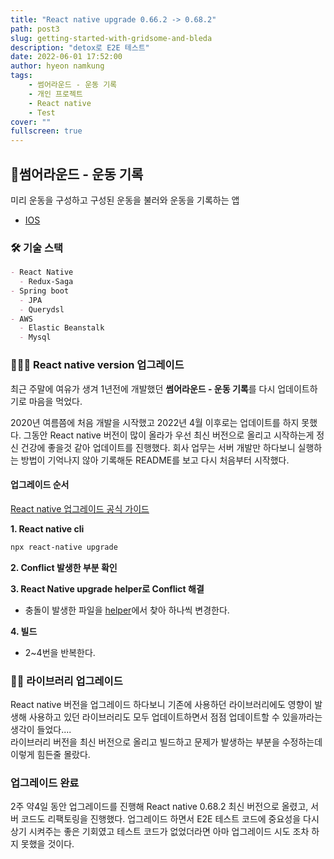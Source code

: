 ```yaml
---
title: "React native upgrade 0.66.2 -> 0.68.2"
path: post3
slug: getting-started-with-gridsome-and-bleda
description: "detox로 E2E 테스트"
date: 2022-06-01 17:52:00
author: hyeon namkung
tags:
    - 썸어라운드 - 운동 기록
    - 개인 프로젝트
    - React native
    - Test
cover: ""
fullscreen: true
---
```


## 📱**썸어라운드 - 운동 기록**
미리 운동을 구성하고 구성된 운동을 불러와 운동을 기록하는 앱

- [IOS](https://apps.apple.com/us/app/%EC%8D%B8%EC%96%B4%EB%9D%BC%EC%9A%B4%EB%93%9C-%EC%9A%B4%EB%8F%99-%EA%B8%B0%EB%A1%9D/id1538255500)

### 🛠 기술 스택

```markdown
- React Native
  - Redux-Saga
- Spring boot
  - JPA
  - Querydsl
- AWS
  - Elastic Beanstalk
  - Mysql
```

### 👨🏻‍💻 React native version 업그레이드
최근 주말에 여유가 생겨 1년전에 개발했던 **썸어라운드 - 운동 기록**를 다시 업데이트하기로 마음을 먹었다.

2020년 여름쯤에 처음 개발을 시작했고 2022년 4월 이후로는 업데이트를 하지 못했다. 그동안 React native 버전이 많이 올라가 우선 최신 버전으로 올리고 시작하는게 정신 건강에 좋을것 같아 업데이트를 진행했다.
회사 업무는 서버 개발만 하다보니 실행하는 방법이 기억나지 않아 기록해둔 README를 보고 다시 처음부터 시작했다.

#### 업그레이드 순서
[React native 업그레이드 공식 가이드](https://reactnative.dev/docs/upgrading)

**1. React native cli**
```bash
npx react-native upgrade
```
**2. Conflict 발생한 부분 확인**

**3. React Native upgrade helper로 Conflict 해결**

- 충돌이 발생한 파일을 [helper](https://react-native-community.github.io/upgrade-helper/)에서 찾아 하나씩 변경한다.

**4. 빌드**

- 2~4번을 반복한다.


### 🤦‍♂️ 라이브러리 업그레이드
React native 버전을 업그레이드 하다보니 기존에 사용하던 라이브러리에도 영향이 발생해 사용하고 있던 라이브러리도 모두 업데이트하면서 점점 업데이트할 수 있을까라는 생각이 들었다....  
라이브러리 버전을 최신 버전으로 올리고 빌드하고 문제가 발생하는 부분을 수정하는데 이렇게 힘든줄 몰랐다.

### 업그레이드 완료
2주 약4일 동안 업그레이드를 진행해 React native 0.68.2 최신 버전으로 올렸고, 서버 코드도 리팩토링을 진행했다. 
업그레이드 하면서 E2E 테스트 코드에 중요성을 다시 상기 시켜주는 좋은 기회였고 테스트 코드가 없었더라면 아마 업그레이드 시도 조차 하지 못했을 것이다.

